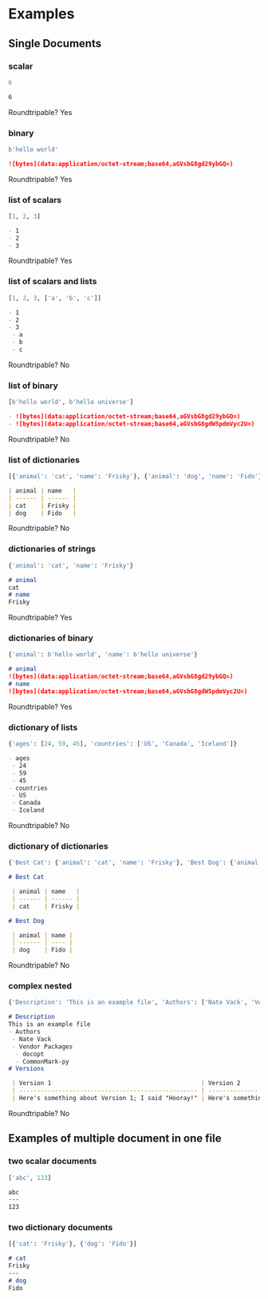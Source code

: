 # Examples

## Single Documents

### scalar
```python
6
```

```markdown
6
```

Roundtripable? Yes

### binary
```python
b'hello world'
```

```markdown
![bytes](data:application/octet-stream;base64,aGVsbG8gd29ybGQ=)
```

Roundtripable? Yes

### list of scalars
```python
[1, 2, 3]
```

```markdown
- 1
- 2
- 3
```

Roundtripable? Yes

### list of scalars and lists
```python
[1, 2, 3, ['a', 'b', 'c']]
```

```markdown
- 1
- 2
- 3
 - a
 - b
 - c
```

Roundtripable? No

### list of binary
```python
[b'hello world', b'hello universe']
```

```markdown
- ![bytes](data:application/octet-stream;base64,aGVsbG8gd29ybGQ=)
- ![bytes](data:application/octet-stream;base64,aGVsbG8gdW5pdmVyc2U=)
```

Roundtripable? No

### list of dictionaries
```python
[{'animal': 'cat', 'name': 'Frisky'}, {'animal': 'dog', 'name': 'Fido'}]
```

```markdown
| animal | name   |
| ------ | ------ |
| cat    | Frisky |
| dog    | Fido   |
```

Roundtripable? No

### dictionaries of strings
```python
{'animal': 'cat', 'name': 'Frisky'}
```

```markdown
# animal
cat
# name
Frisky
```

Roundtripable? Yes

### dictionaries of binary
```python
{'animal': b'hello world', 'name': b'hello universe'}
```

```markdown
# animal
![bytes](data:application/octet-stream;base64,aGVsbG8gd29ybGQ=)
# name
![bytes](data:application/octet-stream;base64,aGVsbG8gdW5pdmVyc2U=)
```

Roundtripable? Yes

### dictionary of lists
```python
{'ages': [24, 59, 45], 'countries': ['US', 'Canada', 'Iceland']}
```

```markdown
- ages
 - 24
 - 59
 - 45
- countries
 - US
 - Canada
 - Iceland
```

Roundtripable? No

### dictionary of dictionaries
```python
{'Best Cat': {'animal': 'cat', 'name': 'Frisky'}, 'Best Dog': {'animal': 'dog', 'name': 'Fido'}}
```

```markdown
# Best Cat

 | animal | name   |
 | ------ | ------ |
 | cat    | Frisky |

# Best Dog

 | animal | name |
 | ------ | ---- |
 | dog    | Fido |

```

Roundtripable? No

### complex nested
```python
{'Description': 'This is an example file', 'Authors': ['Nate Vack', 'Vendor Packages', ['docopt', 'CommonMark-py']], 'Versions': {'Version 1': 'Here\'s something about Version 1; I said "Hooray!"', 'Version 2': "Here's something about Version 2"}}
```

```markdown
# Description
This is an example file
- Authors
 - Nate Vack
 - Vendor Packages
  - docopt
  - CommonMark-py
# Versions

 | Version 1                                          | Version 2                        |
 | -------------------------------------------------- | -------------------------------- |
 | Here's something about Version 1; I said "Hooray!" | Here's something about Version 2 |

```

Roundtripable? No

## Examples of multiple document in one file

### two scalar documents
```python
['abc', 123]
```

```markdown
abc
---
123
```

### two dictionary documents
```python
[{'cat': 'Frisky'}, {'dog': 'Fido'}]
```

```markdown
# cat
Frisky
---
# dog
Fido
```

